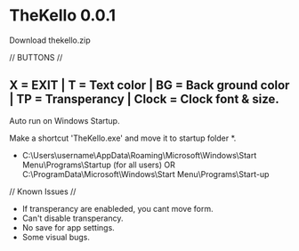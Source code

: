 # TheKello 0.0.1 

Download thekello.zip

// BUTTONS //

X = EXIT | T = Text color | BG = Back ground color | TP = Transperancy | Clock = Clock font & size.
---------------------------
Auto run on Windows Startup.

Make a shortcut 'TheKello.exe' and move it to  startup folder *.

* C:\Users\username\AppData\Roaming\Microsoft\Windows\Start Menu\Programs\Startup
  (for all users)
OR
C:\ProgramData\Microsoft\Windows\Start Menu\Programs\Start-up

// Known Issues //

- If transperancy are enableded, you cant move form.
- Can't disable transperancy.
- No save for app settings.
- Some visual bugs.
